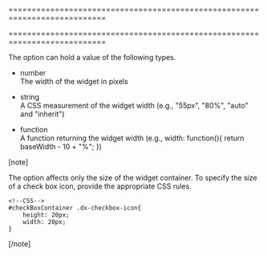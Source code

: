 <!--**
/*-------------------------------------------
    Auto-generated file. Do not modify.
-------------------------------------------

**-->
===========================================================================
<!--merge--><!--/merge-->
===========================================================================

<!--fullDescription-->
The option can hold a value of the following types.

- number  
The width of the widget in pixels

- string  
A CSS measurement of the widget width (e.g., "55px", "80%", "auto" and "inherit")

- function  
A function returning the widget width (e.g., width: function(){ return baseWidth - 10 + "%"; })

[note]

The option affects only the size of the widget container. To specify the size of a check box icon, provide the appropriate CSS rules.

    <!--CSS-->
    #checkBoxContainer .dx-checkbox-icon{
        height: 20px;
        width: 20px;
    }

[/note]
<!--/fullDescription-->

<!--handmade-->
<!--/handmade-->